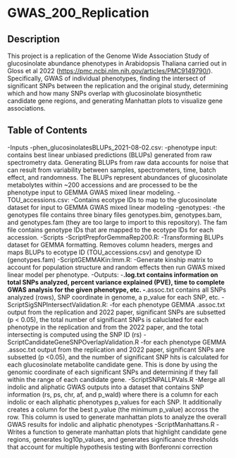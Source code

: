 # GWAS_200_Replication

## Description
This project is a replication of the Genome Wide Association Study of glucosinolate abundance phenotypes in Arabidopsis Thaliana carried out in Gloss et al 2022 (https://pmc.ncbi.nlm.nih.gov/articles/PMC9149790/). Specifically, GWAS of individual phenotypes, finding the intersect of significant SNPs between the replication and the original study, determining which and how many SNPs overlap with glucosinolate biosynthetic candidate gene regions, and generating Manhattan plots to visualize gene associations. 

## Table of Contents
  -Inputs
  -phen_glucosinolatesBLUPs_2021-08-02.csv:
    -phenotype input: contains best linear unbiased predictions (BLUPs) generated from raw spectrometry data. Generating BLUPs from raw data accounts for noise that can result from variability          between samples, spectrometers, time, batch effect, and randomness. The BLUPs represent abundances of glucosinolate metabolytes within ~200 accessions and are processed to be the phenotype         input to GEMMA GWAS mixed linear modeling. 
  -TOU_accessions.csv:
    -Contains ecotype IDs to map to the glucosinolate dataset for input to GEMMA GWAS mixed linear modeling
  -genotypes: 
    -the genotypes file contains three binary files genotypes.bim, genotypes.bam, and genotypes.fam (they are too large to import to this repository). The fam file contains genotype IDs that are        mapped to the ecotype IDs for each accession.
-Scripts
  -ScriptPrepforGemmaRep200.R:
    -Transforming BLUPs dataset for GEMMA formatting. Removes column headers, merges and maps BLUPs to ecotype ID (TOU_accessions.csv) and genotype ID (genotypes.fam)
  -ScriptGEMMAKin:lmm.R:
    -Generate kinship matrix to account for population structure and random effects then run GWAS mixed linear model per phenotype. 
    -Outputs:
      -____.log.txt contains information on total SNPs analyzed, percent variance explained (PVE), time to complete GWAS analysis for the given phenotype, etc.
      -____.assoc.txt contains all SNPs analyzed (rows), SNP coordinate in genome, a p_value for each SNP, etc. 
  -ScriptSigSNPIntersectValidation.R:
    -for each phenotype GEMMA .assoc.txt output from the replication and 2022 paper, significant SNPs are subsetted (p < 0.05), the total number of significant SNPs is caluclated for each               phenotype in the replication and from the 2022 paper, and the total intersecting is computed using the SNP ID (rs)
  -ScriptCandidateGeneSNPOverlapValidation.R
    -for each phenotype GEMMA .assoc.txt output from the replication and 2022 paper, significant SNPs are subsetted (p <0.05), and the number of significant SNP hits is calculated for each 
     glucosinolate metabolite candidate gene. This is done by using the genomic coordinate of each significant SNPs and determining if they fall within the range of each candidate gene.
  -ScriptSNPALLPVals.R
    -Merge all indolic and aliphatic GWAS outputs into a dataset that contains SNP information (rs, ps, chr, af, and p_wald) where there is a column for each indolic or each aliphatic phenotypes 
     p_values for each SNP. It additionally creates a column for the best p_value (the minimum p_value) accross the row. This column is used to generate manhattan plots to analyze the overall GWAS 
     results for indolic and aliphatic phenotypes
  -ScriptManhattans.R
    -Writes a function to generate manhattan plots that highlight candidate gene regions, generates log10p_values, and generates significance thresholds that account for multiple hypothesis 
     testing with Bonferonni correction
     
